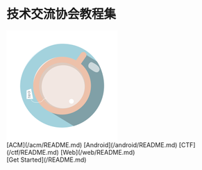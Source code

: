 # 技术交流协会教程集

<img src="_media/logo.png" width="256" height="256" align=center />

<br/>
[ACM](/acm/README.md) [Android](/android/README.md)
[CTF](/ctf/README.md) [Web](/web/README.md)
<br/>
[Get Started](/README.md)
